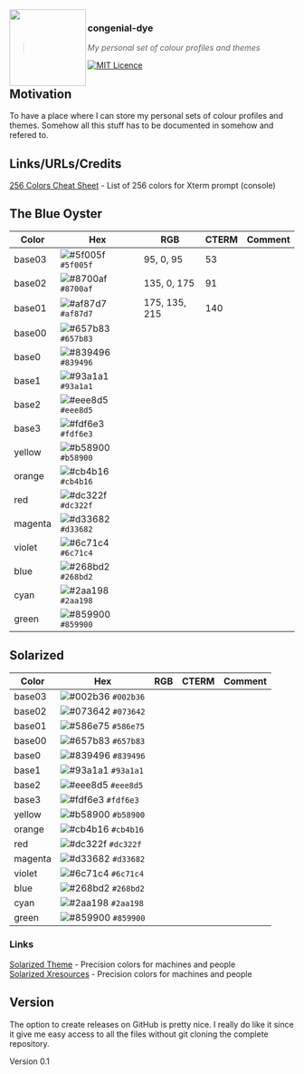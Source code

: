 <img src="https://wiewaldi.github.io/images-n-badges/images/RZ-Amper_Logo_135x135.png" align="left" width="135px" height="135px" />

### congenial-dye
> *My personal set of colour profiles and themes*

[![MIT Licence](https://wiewaldi.github.io/images-n-badges/badges/licence_mit.svg)](https://opensource.org/licenses/mit-license.php)

## Motivation
To have a place where I can store my personal sets of colour profiles and
themes. Somehow all this stuff has to be documented in somehow and refered to.

## Links/URLs/Credits  
[256 Colors Cheat Sheet](https://www.ditig.com/256-colors-cheat-sheet) - List of 256 colors for Xterm prompt (console)  

## The Blue Oyster
| Color         | Hex | RGB | CTERM | Comment |
|---|---|---|---|---|
| base03        |    ![#5f005f](https://via.placeholder.com/15/5f005f/5f005f.png) `#5f005f`| 95, 0, 95     | 53  |    |
| base02        |    ![#8700af](https://via.placeholder.com/15/8700af/8700af.png) `#8700af`| 135, 0, 175   | 91  |    |
| base01        |    ![#af87d7](https://via.placeholder.com/15/af87d7/af87d7.png) `#af87d7`| 175, 135, 215 | 140 |    |
| base00        |    ![#657b83](https://via.placeholder.com/15/657b83/657b83.png) `#657b83`|               |     |    |
| base0         |    ![#839496](https://via.placeholder.com/15/839496/839496.png) `#839496`|               |     |    |
| base1         |    ![#93a1a1](https://via.placeholder.com/15/93a1a1/93a1a1.png) `#93a1a1`|               |     |    |
| base2         |    ![#eee8d5](https://via.placeholder.com/15/eee8d5/eee8d5.png) `#eee8d5`|               |     |    |
| base3         |    ![#fdf6e3](https://via.placeholder.com/15/fdf6e3/fdf6e3.png) `#fdf6e3`|               |     |    |
| yellow        |    ![#b58900](https://via.placeholder.com/15/b58900/b58900.png) `#b58900`|               |     |    |
| orange        |    ![#cb4b16](https://via.placeholder.com/15/cb4b16/cb4b16.png) `#cb4b16`|               |     |    |
| red           |    ![#dc322f](https://via.placeholder.com/15/dc322f/dc322f.png) `#dc322f`|               |     |    |
| magenta       |    ![#d33682](https://via.placeholder.com/15/d33682/d33682.png) `#d33682`|               |     |    |
| violet        |    ![#6c71c4](https://via.placeholder.com/15/6c71c4/6c71c4.png) `#6c71c4`|               |     |    |
| blue          |    ![#268bd2](https://via.placeholder.com/15/268bd2/268bd2.png) `#268bd2`|               |     |    |
| cyan          |    ![#2aa198](https://via.placeholder.com/15/2aa198/2aa198.png) `#2aa198`|               |     |    |
| green         |    ![#859900](https://via.placeholder.com/15/859900/859900.png) `#859900`|               |     |    |

## Solarized

| Color         | Hex | RGB | CTERM | Comment |
|---|---|---|---|---|
| base03        |    ![#002b36](https://via.placeholder.com/15/002b36/002b36.png) `#002b36`|               |     |    |
| base02        |    ![#073642](https://via.placeholder.com/15/073642/073642.png) `#073642`|               |     |    |
| base01        |    ![#586e75](https://via.placeholder.com/15/586e75/586e75.png) `#586e75`|               |     |    |
| base00        |    ![#657b83](https://via.placeholder.com/15/657b83/657b83.png) `#657b83`|               |     |    |
| base0         |    ![#839496](https://via.placeholder.com/15/839496/839496.png) `#839496`|               |     |    |
| base1         |    ![#93a1a1](https://via.placeholder.com/15/93a1a1/93a1a1.png) `#93a1a1`|               |     |    |
| base2         |    ![#eee8d5](https://via.placeholder.com/15/eee8d5/eee8d5.png) `#eee8d5`|               |     |    |
| base3         |    ![#fdf6e3](https://via.placeholder.com/15/fdf6e3/fdf6e3.png) `#fdf6e3`|               |     |    |
| yellow        |    ![#b58900](https://via.placeholder.com/15/b58900/b58900.png) `#b58900`|               |     |    |
| orange        |    ![#cb4b16](https://via.placeholder.com/15/cb4b16/cb4b16.png) `#cb4b16`|               |     |    |
| red           |    ![#dc322f](https://via.placeholder.com/15/dc322f/dc322f.png) `#dc322f`|               |     |    |
| magenta       |    ![#d33682](https://via.placeholder.com/15/d33682/d33682.png) `#d33682`|               |     |    |
| violet        |    ![#6c71c4](https://via.placeholder.com/15/6c71c4/6c71c4.png) `#6c71c4`|               |     |    |
| blue          |    ![#268bd2](https://via.placeholder.com/15/268bd2/268bd2.png) `#268bd2`|               |     |    |
| cyan          |    ![#2aa198](https://via.placeholder.com/15/2aa198/2aa198.png) `#2aa198`|               |     |    |
| green         |    ![#859900](https://via.placeholder.com/15/859900/859900.png) `#859900`|               |     |    |

### Links
[Solarized Theme](https://github.com/altercation/solarized) - Precision colors for machines and people  
[Solarized Xresources](https://github.com/solarized/xresources) - Precision colors for machines and people  

## Version
The option to create releases on GitHub is pretty nice. I really do like it
since it give me easy access to all the files without git cloning the complete
repository.  

Version 0.1
